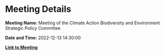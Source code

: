 # Meeting Details

**Meeting Name:** Meeting of the Climate Action Biodiversity and Environment Strategic Policy Committee

**Date and Time:** 2022-12-13 14:30:00

**[Link to Meeting](https://www.limerick.ie/council/whats-on/meeting-climate-action-biodiversity-and-environment-strategic-policy-committee-14)**
